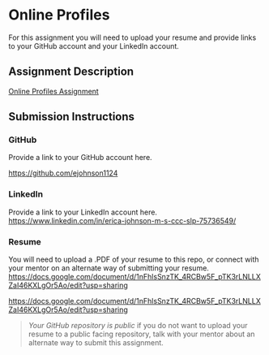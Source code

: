 # Online Profiles
For this assignment you will need to upload your resume and provide links to your GitHub account and your LinkedIn account.

## Assignment Description
[Online Profiles Assignment](https://education.launchcode.org/liftoff/modules/assignments/online-profiles)

## Submission Instructions
 
### GitHub
Provide a link to your GitHub account here.

https://github.com/ejohnson1124
 
### LinkedIn
Provide a link to your LinkedIn account here.
https://www.linkedin.com/in/erica-johnson-m-s-ccc-slp-75736549/


### Resume
You will need to upload a .PDF of your resume to this repo, or connect with your mentor on an alternate way of submitting your resume.
https://docs.google.com/document/d/1nFhlsSnzTK_4RCBw5F_pTK3rLNLLXZaI46KXLgOr5Ao/edit?usp=sharing

https://docs.google.com/document/d/1nFhlsSnzTK_4RCBw5F_pTK3rLNLLXZaI46KXLgOr5Ao/edit?usp=sharing

> *Your GitHub repository is public* if you do not want to upload your resume to a public facing repository, talk with your mentor about an alternate way to submit this assignment.
